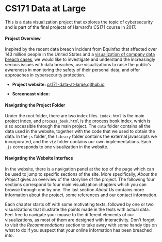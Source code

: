 # CS171 Data at Large

This is a data visualization project that explores the topic of cybersecurity and is part of the final projects of Harvard's CS171 course in 2017. 

#### Project Overview

Inspired by the recent data breach incident from Equinfax that affected over 143 million people in the United States and a [visualization of company data breach cases](http://www.informationisbeautiful.net/visualizations/worlds-biggest-data-breaches-hacks/), we would like to investigate and understand the increasingly serious issues with data breaches, use visualizations to raise the public’s awareness in monitoring the safety of their personal data, and offer approaches in cybersecurity protection. 

- **Project website:** [cs171-data-at-large.github.io](https://cs171-data-at-large.github.io)


- **Screencast video:** 



#### **Navigating the Project Folder** 

Under the root folder, there are two index files. `index.html` is the main project index, and `process_book.html` is the process book index, which is also accessible through the main project. The `data` folder contains all the data used in the website, together with the code that we used to obtain the data. In the `js` folder, the `library` folder contains the external javascripts we incorporated, and the `viz` folder contains our own implementations. Each `.js` corresponds to one visualization in the website. 



#### **Navigating the Website Interface** 

In the website, there is a navigation panel at the top of the page which can be used to jump to specific sections of the site. More specifically, *About the Project* gives an overview of the storyline of the project. The following four sections correspond to four main visualization chapters which you can browse through one by one. The last section *About Us* contains more information about the project, some references and our contact information.

Each chapter starts off with some motivating texts, followed by one or two visualizations that illustrate the points made in the texts with actual data. Feel free to navigate your mouse to the different elements of our visualizations, as most of them are designed with interactivity. Don't forget to visit the *Recommendations* section to take away with some handy tips on what to do if you suspect that your online information has been breached into.









